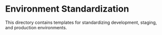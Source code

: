 # Environment Standardization

This directory contains templates for standardizing development, staging, and production environments.